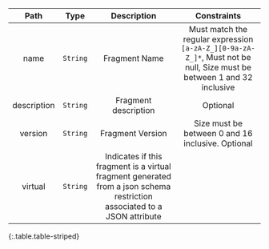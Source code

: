 |Path|Type|Description|Constraints|
|:--:|:--:|:---------:|:---------:|
|name| `String` |Fragment Name|Must match the regular expression `[a-zA-Z_][0-9a-zA-Z_]*`, Must not be null, Size must be between 1 and 32 inclusive|
|description| `String` |Fragment description|Optional|
|version| `String` |Fragment Version|Size must be between 0 and 16 inclusive. Optional|
|virtual| `String` |Indicates if this fragment is a virtual fragment generated from a json schema restriction associated to a JSON attribute||
{:.table.table-striped}
